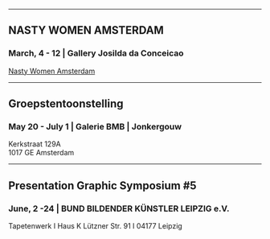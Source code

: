 

---


## NASTY WOMEN AMSTERDAM
### March, 4 - 12 |  Gallery Josilda da Conceicao

[Nasty Women Amsterdam](https://nastywomenamsterdam.wordpress.com)


---


## Groepstentoonstelling

### May 20 - July 1 | Galerie BMB | Jonkergouw 
Kerkstraat 129A  
1017 GE Amsterdam


---


## Presentation Graphic Symposium #5

### June, 2 -24 | BUND BILDENDER KÜNSTLER LEIPZIG e.V.
Tapetenwerk I Haus K
Lützner Str. 91 I 04177 Leipzig
